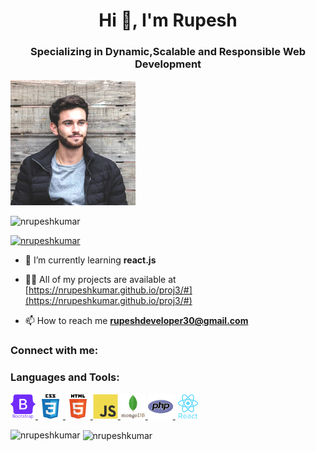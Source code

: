 <h1 align="center">Hi 👋, I'm Rupesh</h1>
<h3 align="center">Specializing in Dynamic,Scalable and Responsible Web Development</h3>
<img width="200px" src="./my-profile-img.jpg">
<p align="left"> <img src="https://komarev.com/ghpvc/?username=nrupeshkumar&label=Profile%20views&color=0e75b6&style=flat" alt="nrupeshkumar" /> </p>

<p align="left"> <a href="https://github.com/ryo-ma/github-profile-trophy"><img src="https://github-profile-trophy.vercel.app/?username=nrupeshkumar" alt="nrupeshkumar" /></a> </p>

- 🌱 I’m currently learning **react.js**

- 👨‍💻 All of my projects are available at [https://nrupeshkumar.github.io/proj3/#](https://nrupeshkumar.github.io/proj3/#)

- 📫 How to reach me **rupeshdeveloper30@gmail.com**

<h3 align="left">Connect with me:</h3>
<p align="left">
</p>

<h3 align="left">Languages and Tools:</h3>
<p align="left"> <a href="https://getbootstrap.com" target="_blank" rel="noreferrer"> <img src="https://raw.githubusercontent.com/devicons/devicon/master/icons/bootstrap/bootstrap-plain-wordmark.svg" alt="bootstrap" width="40" height="40"/> </a> <a href="https://www.w3schools.com/css/" target="_blank" rel="noreferrer"> <img src="https://raw.githubusercontent.com/devicons/devicon/master/icons/css3/css3-original-wordmark.svg" alt="css3" width="40" height="40"/> </a> <a href="https://www.w3.org/html/" target="_blank" rel="noreferrer"> <img src="https://raw.githubusercontent.com/devicons/devicon/master/icons/html5/html5-original-wordmark.svg" alt="html5" width="40" height="40"/> </a> <a href="https://developer.mozilla.org/en-US/docs/Web/JavaScript" target="_blank" rel="noreferrer"> <img src="https://raw.githubusercontent.com/devicons/devicon/master/icons/javascript/javascript-original.svg" alt="javascript" width="40" height="40"/> </a> <a href="https://www.mongodb.com/" target="_blank" rel="noreferrer"> <img src="https://raw.githubusercontent.com/devicons/devicon/master/icons/mongodb/mongodb-original-wordmark.svg" alt="mongodb" width="40" height="40"/> </a> <a href="https://www.php.net" target="_blank" rel="noreferrer"> <img src="https://raw.githubusercontent.com/devicons/devicon/master/icons/php/php-original.svg" alt="php" width="40" height="40"/> </a> <a href="https://reactjs.org/" target="_blank" rel="noreferrer"> <img src="https://raw.githubusercontent.com/devicons/devicon/master/icons/react/react-original-wordmark.svg" alt="react" width="40" height="40"/> </a> </p>

<p><img align="left" src="https://github-readme-stats.vercel.app/api/top-langs?username=nrupeshkumar&show_icons=true&locale=en&layout=compact" alt="nrupeshkumar" /></p>

<p>&nbsp;<img align="center" src="https://github-readme-stats.vercel.app/api?username=nrupeshkumar&show_icons=true&locale=en" alt="nrupeshkumar" /></p>

